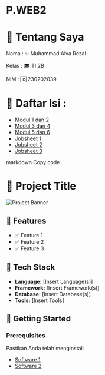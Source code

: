 # P.WEB2
# 👋 Tentang Saya

Nama  : ✨ Muhammad Alva Rezal 

Kelas : 🎓 TI 2B 

NIM    : 🆔 230202039 

# 🌟 Daftar Isi :
- [Modul 1 dan 2](https://github.com/AlvaRezal123/P.WEB2/tree/main/Modul%201%20dan%202)
- [Modul 3 dan 4](https://github.com/AlvaRezal123/P.WEB2/tree/main/Modul%203%20dan%204)
- [Modul 5 dan 6](https://github.com/AlvaRezal123/P.WEB2/tree/main/Modul%205%20dan%206)
- [Jobsheet 1](https://github.com/AlvaRezal123/P.WEB2/tree/main/JobSheet1)
- [Jobsheet 2](https://github.com/AlvaRezal123/P.WEB2/tree/main/Jobsheet2)
- [Jobsheet 3](https://link-to-software.com)







markdown
Copy code
# 📌 Project Title

![Project Banner](https://via.placeholder.com/1200x400.png) <!-- Ganti link ini dengan banner project Anda -->

## 🌟 Features
- ✅ Feature 1
- ✅ Feature 2
- ✅ Feature 3

## 🔧 Tech Stack
- **Language:** [Insert Language(s)]
- **Framework:** [Insert Framework(s)]
- **Database:** [Insert Database(s)]
- **Tools:** [Insert Tools]

## 🚀 Getting Started

### Prerequisites
Pastikan Anda telah menginstal:
- [Software 1](https://link-to-software.com)
- [Software 2](https://link-to-software.com)
